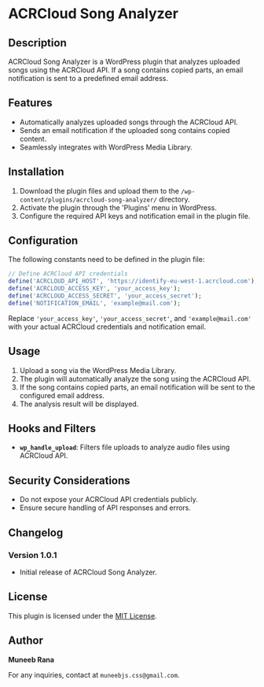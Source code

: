 # ACRCloud Song Analyzer

## Description
ACRCloud Song Analyzer is a WordPress plugin that analyzes uploaded songs using the ACRCloud API. If a song contains copied parts, an email notification is sent to a predefined email address.

## Features
- Automatically analyzes uploaded songs through the ACRCloud API.
- Sends an email notification if the uploaded song contains copied content.
- Seamlessly integrates with WordPress Media Library.

## Installation
1. Download the plugin files and upload them to the `/wp-content/plugins/acrcloud-song-analyzer/` directory.
2. Activate the plugin through the 'Plugins' menu in WordPress.
3. Configure the required API keys and notification email in the plugin file.

## Configuration
The following constants need to be defined in the plugin file:

```php
// Define ACRCloud API credentials
define('ACRCLOUD_API_HOST', 'https://identify-eu-west-1.acrcloud.com');
define('ACRCLOUD_ACCESS_KEY', 'your_access_key');
define('ACRCLOUD_ACCESS_SECRET', 'your_access_secret');
define('NOTIFICATION_EMAIL', 'example@mail.com');
```

Replace `'your_access_key'`, `'your_access_secret'`, and `'example@mail.com'` with your actual ACRCloud credentials and notification email.

## Usage
1. Upload a song via the WordPress Media Library.
2. The plugin will automatically analyze the song using the ACRCloud API.
3. If the song contains copied parts, an email notification will be sent to the configured email address.
4. The analysis result will be displayed.

## Hooks and Filters
- **`wp_handle_upload`**: Filters file uploads to analyze audio files using ACRCloud API.

## Security Considerations
- Do not expose your ACRCloud API credentials publicly.
- Ensure secure handling of API responses and errors.

## Changelog
### Version 1.0.1
- Initial release of ACRCloud Song Analyzer.

## License
This plugin is licensed under the [MIT License](https://opensource.org/licenses/MIT).

## Author
**Muneeb Rana**

For any inquiries, contact at `muneebjs.css@gmail.com`.
